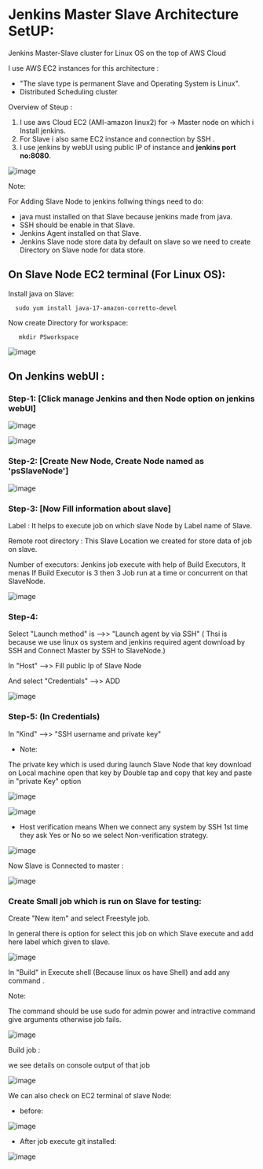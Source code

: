 # Jenkins Master Slave Architecture SetUP:
Jenkins Master-Slave cluster for Linux OS on the top of AWS Cloud

I use AWS EC2 instances for this architecture :

  - "The slave type is permanent Slave and Operating System is Linux".
  - Distributed Scheduling cluster

Overview of Steup :

1.  I use aws Cloud EC2 (AMI-amazon linux2) for -> Master node on which i Install jenkins.
2.  For Slave i also same EC2 instance and connection by SSH .
3.  I use jenkins by webUI using public IP of instance and **jenkins port no:8080**.

![image](https://github.com/Pratikshinde55/Jenkins-Master-Slave/assets/145910708/9d0be42d-61e2-42bb-94f1-199548561e8a)


Note:

  For Adding Slave Node to jenkins follwing things need to do:
  -  java must installed on that Slave because jenkins made from java.
  -  SSH should be enable in that Slave.
  -  Jenkins Agent installed on that Slave.
  -  Jenkins Slave node store data by default on slave so we need to create Directory on Slave node for data store.


## On Slave Node EC2 terminal (For Linux OS): 
Install java on Slave: 

      sudo yum install java-17-amazon-corretto-devel

Now create Directory for workspace:

       mkdir PSworkspace

 ![image](https://github.com/Pratikshinde55/Jenkins-Master-Slave/assets/145910708/ab75199b-cbec-426a-8718-ab9f12a28579)

## On Jenkins webUI :

### Step-1: [Click manage Jenkins and then Node option on jenkins webUI]

![image](https://github.com/Pratikshinde55/Jenkins-Master-Slave/assets/145910708/7db4e9d4-0d3b-4307-b787-801a584f4572)

![image](https://github.com/Pratikshinde55/Jenkins-Master-Slave/assets/145910708/bf767e21-de1c-4ef2-bd9d-51b3ddd41fad)

### Step-2: [Create New Node, Create Node named as 'psSlaveNode']

![image](https://github.com/Pratikshinde55/Jenkins-Master-Slave/assets/145910708/99cb4cca-b3f5-446e-8d3b-03e5c812c98e)

### Step-3: [Now Fill information about slave]

Label : It helps to execute job on which slave Node by Label name of Slave.

Remote root directory : This Slave Location we created for store data of job on slave.

Number of executors: Jenkins job execute with help of Build Executors, It menas If Build Executor is 3 then 3 Job run at a time or concurrent on that SlaveNode.
    
   ![image](https://github.com/Pratikshinde55/Jenkins-Master-Slave/assets/145910708/9cded8e7-f45c-44c2-89a3-e9f3abb82a8f)

### Step-4:
Select "Launch method" is -->>  "Launch agent by via SSH"  ( Thsi is because we use linux os system and jenkins required agent download by SSH and Connect Master by SSH to SlaveNode.)

In "Host" -->> Fill public Ip of Slave Node

And select "Credentials" -->> ADD
    
![image](https://github.com/Pratikshinde55/Jenkins-Master-Slave/assets/145910708/ed202d02-64f6-499c-b5c9-a703d64b74ac)

### Step-5:  (In Credentials)
In "Kind" -->> "SSH username and private key"

- Note:

The private key which is used during launch Slave Node that key download on Local machine open that key by Double tap and copy that key and paste in "private Key" option 
  
![image](https://github.com/Pratikshinde55/Jenkins-Master-Slave/assets/145910708/cacf59c5-97d6-40ef-a76f-56201caa805e)

![image](https://github.com/Pratikshinde55/Jenkins-Master-Slave/assets/145910708/b7162b47-11c6-47c6-b3d4-b0dad78ba6a6)

- Host verification means When we connect any system by SSH 1st time they ask Yes or No so we select Non-verification strategy.

![image](https://github.com/Pratikshinde55/Jenkins-Master-Slave/assets/145910708/78d19d95-c506-4596-962c-d89bd0a9deda)

Now Slave is Connected to master :

![image](https://github.com/Pratikshinde55/Jenkins-Master-Slave/assets/145910708/7da32573-3afb-4ef4-b45a-01c7bbbcb71c)

### Create Small job which is run on Slave for testing:
Create "New item" and select Freestyle job.

In general there is option for select this job on which Slave execute and add here label which given to slave.

![image](https://github.com/Pratikshinde55/Jenkins-Master-Slave/assets/145910708/b4a4c3cc-985e-48bd-aa5f-000474ca6593)

In "Build" in Execute shell (Because linux os have Shell) and add any command .

Note: 

 The command should be use sudo for admin power and intractive command give arguments otherwise job fails.

![image](https://github.com/Pratikshinde55/Jenkins-Master-Slave/assets/145910708/bd5c2825-5b59-48ae-b043-1c6a508b7ea5)

 Build job :

 we see details on console output of that job 

![image](https://github.com/Pratikshinde55/Jenkins-Master-Slave/assets/145910708/b2c02dde-86de-4009-b96e-117bc487bb89)

We can also check on EC2 terminal of slave Node:

- before:

![image](https://github.com/Pratikshinde55/Jenkins-Master-Slave/assets/145910708/7653c668-4887-4565-950c-322ab29b21d0)

- After job execute git installed:

![image](https://github.com/Pratikshinde55/Jenkins-Master-Slave/assets/145910708/1ea91c4f-71c7-4148-b56f-80d6ba033b74)
